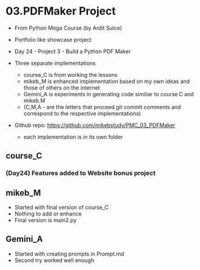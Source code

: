 # 03.PDFMaker Project
- From Python Mega Course (by Ardit Sulce)
- Portfolio like showcase project
- Day 24 - Project 3 - Build a Python PDF Maker 

- Three separate implementations 
  - course_C is from working the lessons
  - mikeb_M is enhanced implementation based on my own ideas and those of others on the internet
  - Gemini_A is experiments in generating code similiar to course.C and mikeb.M
  - (C,M,A - are the letters that proceed git commit comments and correspond to the respective implementations)

- Github repo: https://github.com/mikebstudy/PMC_03_PDFMaker
  - each implementation is in its own folder 

## course_C

### (Day24) Features added to Website bonus project

## mikeb_M
- Started with final version of course_C
- Nothing to add or enhance
- Final version is main2.py

## Gemini_A
- Started with creating prompts in Prompt.md
- Second try worked well enough 

